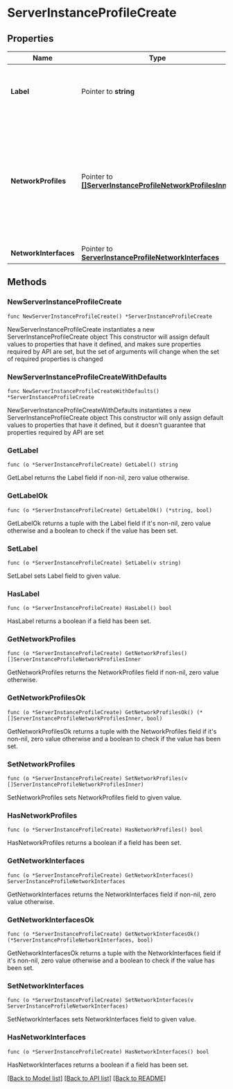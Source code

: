 # ServerInstanceProfileCreate

## Properties

Name | Type | Description | Notes
------------ | ------------- | ------------- | -------------
**Label** | Pointer to **string** | The Server profile label. Will be automatically generated if not provided. | [optional] 
**NetworkProfiles** | Pointer to [**[]ServerInstanceProfileNetworkProfilesInner**](ServerInstanceProfileNetworkProfilesInner.md) | Network profiles mapping for each network in this infrastructure. Changes to this configuration will be duplicated on each vm-instance of this group. | [optional] 
**NetworkInterfaces** | Pointer to [**ServerInstanceProfileNetworkInterfaces**](ServerInstanceProfileNetworkInterfaces.md) |  | [optional] 

## Methods

### NewServerInstanceProfileCreate

`func NewServerInstanceProfileCreate() *ServerInstanceProfileCreate`

NewServerInstanceProfileCreate instantiates a new ServerInstanceProfileCreate object
This constructor will assign default values to properties that have it defined,
and makes sure properties required by API are set, but the set of arguments
will change when the set of required properties is changed

### NewServerInstanceProfileCreateWithDefaults

`func NewServerInstanceProfileCreateWithDefaults() *ServerInstanceProfileCreate`

NewServerInstanceProfileCreateWithDefaults instantiates a new ServerInstanceProfileCreate object
This constructor will only assign default values to properties that have it defined,
but it doesn't guarantee that properties required by API are set

### GetLabel

`func (o *ServerInstanceProfileCreate) GetLabel() string`

GetLabel returns the Label field if non-nil, zero value otherwise.

### GetLabelOk

`func (o *ServerInstanceProfileCreate) GetLabelOk() (*string, bool)`

GetLabelOk returns a tuple with the Label field if it's non-nil, zero value otherwise
and a boolean to check if the value has been set.

### SetLabel

`func (o *ServerInstanceProfileCreate) SetLabel(v string)`

SetLabel sets Label field to given value.

### HasLabel

`func (o *ServerInstanceProfileCreate) HasLabel() bool`

HasLabel returns a boolean if a field has been set.

### GetNetworkProfiles

`func (o *ServerInstanceProfileCreate) GetNetworkProfiles() []ServerInstanceProfileNetworkProfilesInner`

GetNetworkProfiles returns the NetworkProfiles field if non-nil, zero value otherwise.

### GetNetworkProfilesOk

`func (o *ServerInstanceProfileCreate) GetNetworkProfilesOk() (*[]ServerInstanceProfileNetworkProfilesInner, bool)`

GetNetworkProfilesOk returns a tuple with the NetworkProfiles field if it's non-nil, zero value otherwise
and a boolean to check if the value has been set.

### SetNetworkProfiles

`func (o *ServerInstanceProfileCreate) SetNetworkProfiles(v []ServerInstanceProfileNetworkProfilesInner)`

SetNetworkProfiles sets NetworkProfiles field to given value.

### HasNetworkProfiles

`func (o *ServerInstanceProfileCreate) HasNetworkProfiles() bool`

HasNetworkProfiles returns a boolean if a field has been set.

### GetNetworkInterfaces

`func (o *ServerInstanceProfileCreate) GetNetworkInterfaces() ServerInstanceProfileNetworkInterfaces`

GetNetworkInterfaces returns the NetworkInterfaces field if non-nil, zero value otherwise.

### GetNetworkInterfacesOk

`func (o *ServerInstanceProfileCreate) GetNetworkInterfacesOk() (*ServerInstanceProfileNetworkInterfaces, bool)`

GetNetworkInterfacesOk returns a tuple with the NetworkInterfaces field if it's non-nil, zero value otherwise
and a boolean to check if the value has been set.

### SetNetworkInterfaces

`func (o *ServerInstanceProfileCreate) SetNetworkInterfaces(v ServerInstanceProfileNetworkInterfaces)`

SetNetworkInterfaces sets NetworkInterfaces field to given value.

### HasNetworkInterfaces

`func (o *ServerInstanceProfileCreate) HasNetworkInterfaces() bool`

HasNetworkInterfaces returns a boolean if a field has been set.


[[Back to Model list]](../README.md#documentation-for-models) [[Back to API list]](../README.md#documentation-for-api-endpoints) [[Back to README]](../README.md)


